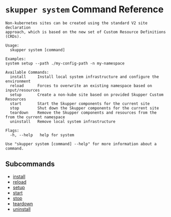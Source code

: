 # `skupper system` Command Reference

```
Non-kubernetes sites can be created using the standard V2 site declaration 
approach, which is based on the new set of Custom Resource Definitions (CRDs).

Usage:
  skupper system [command]

Examples:
system setup --path ./my-config-path -n my-namespace

Available Commands:
  install     Install local system infrastructure and configure the environment
  reload      Forces to overwrite an existing namespace based on input/resources
  setup       Create a non-kube site based on provided Skupper Custom Resources
  start       Start the Skupper components for the current site
  stop        Shut down the Skupper components for the current site
  teardown    Remove the Skupper components and resources from the from the current namespace
  uninstall   Remove local system infrastructure

Flags:
  -h, --help   help for system

Use "skupper system [command] --help" for more information about a command.
```

## Subcommands
- [install](./skupper_system_install.md)
- [reload](./skupper_system_reload.md)
- [setup](./skupper_system_setup.md)
- [start](./skupper_system_start.md)
- [stop](./skupper_system_stop.md)
- [teardown](./skupper_system_teardown.md)
- [uninstall](./skupper_system_uninstall.md)
